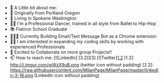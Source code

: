 
- 👋 A Little bit about me:
- 🌲 Originally from Portland Oregon
- 🏡 Living in Spokane Washington
- 💃🏽 I'm a Professional Dancer, trained in all style from Ballet to Hip-Hop
- 📚 Flatiron School Graduate
- 👩🏽‍💻 Currently Building Email/Text Message Bot as a Chrome extension
- 🤟🏼 I am interested in expanding my coding skills by working with experienced Professionals
- 💞️ Excited to Collaborate on more group Projects!!
- 📫 How to reach me: [![LinkedIn] [3.2]][3] [![Twitter][1.2][1]
[1.2]: http://i.imgur.com/wWzX9uB.png (twitter icon without padding)
[2.2]:  https://raw.githubusercontent.com/MilanPage/MilanPage/master/linkedin-3-16.png (LinkedIn icon without padding)

[1]: https://twitter.com/PageMilan
[2]: https://www.linkedin.com/in/milan-page-527a39227/

<!---
milanvpage/milanvpage is a ✨ special ✨ repository because its `README.md` (this file) appears on your GitHub profile.
You can click the Preview link to take a look at your changes.
--->
